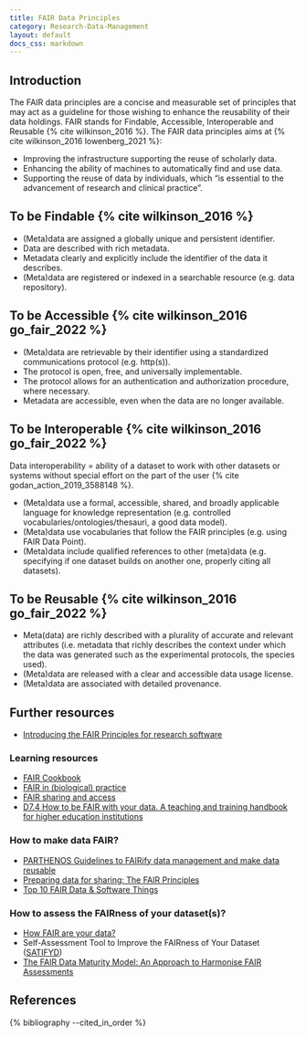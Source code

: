 ```yaml
---
title: FAIR Data Principles
category: Research-Data-Management
layout: default
docs_css: markdown
---
```

## Introduction

The FAIR data principles are a concise and measurable set of principles that may act as a guideline for those wishing to enhance the reusability of their data holdings. FAIR stands for Findable, Accessible, Interoperable and Reusable {% cite wilkinson_2016 %}. The FAIR data principles aims at {% cite wilkinson_2016 lowenberg_2021 %}:

* Improving the infrastructure supporting the reuse of scholarly data.
* Enhancing the ability of machines to automatically find and use data.
* Supporting the reuse of data by individuals, which “is essential to the advancement of research and clinical practice”.

## To be Findable {% cite wilkinson_2016 %}

* (Meta)data are assigned a globally unique and persistent identifier.
* Data are described with rich metadata.
* Metadata clearly and explicitly include the identifier of the data it describes.
* (Meta)data are registered or indexed in a searchable resource (e.g. data repository).

## To be Accessible {% cite wilkinson_2016 go_fair_2022 %}

* (Meta)data are retrievable by their identifier using a standardized communications protocol (e.g. http(s)).
* The protocol is open, free, and universally implementable.
* The protocol allows for an authentication and authorization procedure, where necessary.
* Metadata are accessible, even when the data are no longer available.

## To be Interoperable {% cite wilkinson_2016 go_fair_2022 %}

Data interoperability = ability of a dataset to work with other datasets or systems without special effort on the part of the user {% cite godan_action_2019_3588148 %}.

* (Meta)data use a formal, accessible, shared, and broadly applicable language for knowledge representation (e.g. controlled vocabularies/ontologies/thesauri, a good data model).
* (Meta)data use vocabularies that follow the FAIR principles (e.g. using FAIR Data Point).
* (Meta)data include qualified references to other (meta)data (e.g. specifying if one dataset builds on another one, properly citing all datasets).

## To be Reusable {% cite wilkinson_2016 go_fair_2022 %}

* Meta(data) are richly described with a plurality of accurate and relevant attributes (i.e. metadata that richly describes the context under which the data was generated such as the experimental protocols, the species used).
* (Meta)data are released with a clear and accessible data usage license.
* (Meta)data are associated with detailed provenance.

## Further resources

* [Introducing the FAIR Principles for research software](https://doi.org/10.1038/s41597-022-01710-x)

### Learning resources

* [FAIR Cookbook](https://faircookbook.elixir-europe.org/content/home.html)
* [FAIR in (biological) practice](https://carpentries-incubator.github.io/fair-bio-practice/index.html)
* [FAIR sharing and access](https://mantra.ed.ac.uk/fairsharingandaccess/)
* [D7.4 How to be FAIR with your data. A teaching and training handbook for higher education institutions](https://doi.org/10.5281/zenodo.6425568)

### How to make data FAIR?

* [PARTHENOS Guidelines to FAIRify data management and make data reusable](https://doi.org/10.5281/zenodo.2668479)
* [Preparing data for sharing: The FAIR Principles](https://www.slideshare.net/lshtm/preparing-data-for-sharing-the-fair-principles)
* [Top 10 FAIR Data & Software Things](https://doi.org/10.5281/zenodo.3409968)

### How to assess the FAIRness of your dataset(s)?

* [How FAIR are your data?](https://doi.org/10.5281/zenodo.1065991)
* Self-Assessment Tool to Improve the FAIRness of Your Dataset ([SATIFYD](https://satifyd.dans.knaw.nl/))
* [The FAIR Data Maturity Model: An Approach to Harmonise FAIR Assessments](http://doi.org/10.5334/dsj-2020-041)

## References

{% bibliography --cited_in_order %}
